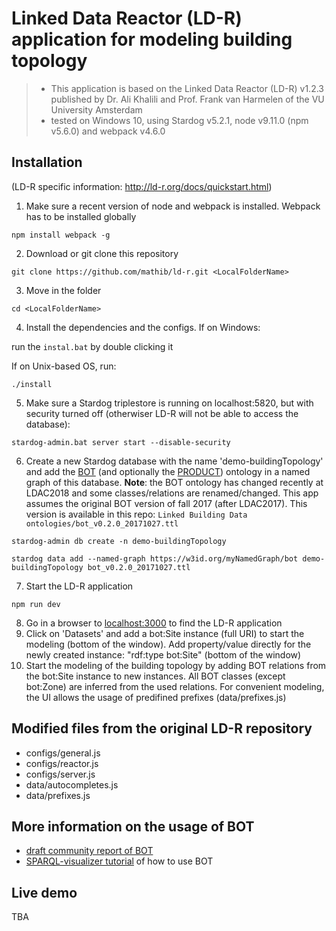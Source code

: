# Linked Data Reactor (LD-R) application for modeling building topology
> * This application is based on the Linked Data Reactor (LD-R) v1.2.3 published by Dr. Ali Khalili and Prof. Frank van Harmelen of the VU University Amsterdam
> * tested on Windows 10, using Stardog v5.2.1, node v9.11.0 (npm v5.6.0) and webpack v4.6.0

## Installation
(LD-R specific information: http://ld-r.org/docs/quickstart.html)
1) Make sure a recent version of node and webpack is installed. Webpack has to be installed globally

`npm install webpack -g`

2) Download or git clone this repository

`git clone https://github.com/mathib/ld-r.git <LocalFolderName>`

3) Move in the folder

`cd <LocalFolderName>`

4) Install the dependencies and the configs. If on Windows:

run the `instal.bat` by double clicking it

If on Unix-based OS, run:

`./install`

5) Make sure a Stardog triplestore is running on localhost:5820, but with security turned off (otherwiser LD-R will not be able to access the database):

`stardog-admin.bat server start --disable-security`

6) Create a new Stardog database with the name 'demo-buildingTopology' and add the [BOT](https://raw.githubusercontent.com/w3c-lbd-cg/bot/master/bot.ttl) (and optionally the [PRODUCT]()) ontology in a named graph of this database. 
**Note**: the BOT ontology has changed recently at LDAC2018 and some classes/relations are renamed/changed. This app assumes the original BOT version of fall 2017 (after LDAC2017). This version is available in this repo: `Linked Building Data ontologies/bot_v0.2.0_20171027.ttl` 

`stardog-admin db create -n demo-buildingTopology`

`stardog data add --named-graph https://w3id.org/myNamedGraph/bot demo-buildingTopology bot_v0.2.0_20171027.ttl`

7) Start the LD-R application

`npm run dev`

8) Go in a browser to [localhost:3000]() to find the LD-R application
9) Click on 'Datasets' and add a bot:Site instance (full URI) to start the modeling (bottom of the window). Add property/value directly for the newly created instance: "rdf:type bot:Site" (bottom of the window)
10) Start the modeling of the building topology by adding BOT relations from the bot:Site instance to new instances. All BOT classes (except bot:Zone) are inferred from the used relations. For convenient modeling, the UI allows the usage of predifined prefixes (data/prefixes.js)

## Modified files from the original LD-R repository
* configs/general.js
* configs/reactor.js
* configs/server.js
* data/autocompletes.js
* data/prefixes.js

## More information on the usage of BOT
* [draft community report of BOT](https://w3c-lbd-cg.github.io/bot/)
* [SPARQL-visualizer tutorial](https://w3c-lbd-cg.github.io/bot/tutorial/) of how to use BOT

## Live demo
TBA